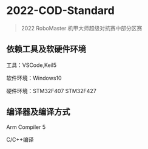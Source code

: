 # 2022-COD-Standard

> 2022 RoboMaster 机甲大师超级对抗赛中部分区赛

## 依赖工具及软硬件环境

工具：VSCode,Keil5

软件环境：Windows10

硬件环境：STM32F407 STM32F427

## 编译器及编译方式

Arm Compiler 5

C/C++编译

